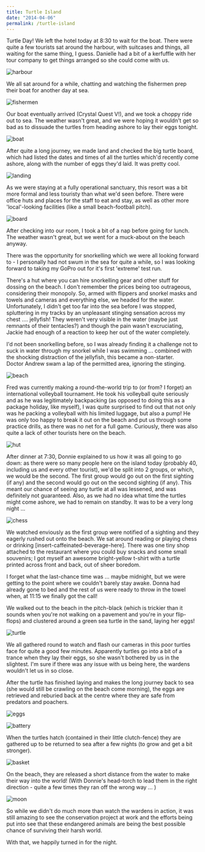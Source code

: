 ```yaml
---
title: Turtle Island
date: "2014-04-06"
permalink: /turtle-island
---
```

Turtle Day!
We left the hotel today at 8:30 to wait for the boat. There were quite a few tourists sat around the harbour, with suitcases and things, all waiting for the same thing, I guess. Danielle had a bit of a kerfuffle with her tour company to get things arranged so she could come with us.

![](/assets/optimised/harbour.jpg "harbour")

We all sat around for a while, chatting and watching the fishermen prep their boat for another day at sea.

![](/assets/optimised/fishermen.jpg "fishermen")

Our boat eventually arrived (Crystal Quest V!), and we took a choppy ride out to sea. The weather wasn't great, and we were hoping it wouldn't get so bad as to dissuade the turtles from heading ashore to lay their eggs tonight.

![](/assets/optimised/boat1.jpg "boat")

After quite a long journey, we made land and checked the big turtle board, which had listed the dates and times of all the turtles which'd recently come ashore, along with the number of eggs they'd laid. It was pretty cool.

![](/assets/optimised/landing.jpg "landing")

As we were staying at a fully operational sanctuary, this resort was a bit more formal and less touristy than what we'd seen before. There were office huts and places for the staff to eat and stay, as well as other more 'local'-looking facilities (like a small beach-football pitch).

![](/assets/optimised/board.jpg "board")

After checking into our room, I took a bit of a nap before going for lunch. The weather wasn't great, but we went for a muck-about on the beach anyway.

There was the opportunity for snorkelling which we were all looking forward to - I personally had not swum in the sea for quite a while, so I was looking forward to taking my GoPro out for it's first 'extreme' test run.

There's a hut where you can hire snorkelling gear and other stuff for dossing on the beach. I don't remember the prices being too outrageous, considering their monopoly. So, armed with flippers and snorkel masks and towels and cameras and everything else, we headed for the water. Unfortunately, I didn't get too far into the sea before I was stopped, spluttering in my tracks by an unpleasant stinging sensation across my chest .... jellyfish! They weren't very visible in the water (maybe just remnants of their tentacles?) and though the pain wasn't excruciating, Jackie had enough of a reaction to keep her out of the water completely.

I'd not been snorkelling before, so I was already finding it a challenge not to suck in water through my snorkel while I was swimming ... combined with the shocking distraction of the jellyfish, this became a non-starter. Doctor Andrew swam a lap of the permitted area, ignoring the stinging.

![](/assets/optimised/beach.jpg "beach")

Fred was currently making a round-the-world trip to (or from? I forget) an international volleyball tournament. He took his volleyball quite seriously and as he was legitimately backpacking (as opposed to doing this as a package holiday, like myself), I was quite surprised to find out that not only was he packing a volleyball with his limited luggage, but also a pump! He was only too happy to break it out on the beach and put us through some practice drills, as there was no net for a full game. Curiously, there was also quite a lack of other tourists here on the beach.

![](/assets/optimised/hut.jpg "hut")

After dinner at 7:30, Donnie explained to us how it was all going to go down: as there were so many people here on the island today (probably 40, including us and every other tourist), we'd be split into 2 groups, or which, we would be the second. The first group would go out on the first sighting (if any) and the second would go out on the second sighting (if any). This meant our chance of seeing any turtle at all was lessened, and was definitely not guaranteed. Also, as we had no idea what time the turtles might come ashore, we had to remain on standby. It was to be a very long night ...

![](/assets/optimised/chess.jpg "chess")

We watched enviously as the first group were notified of a sighting and they eagerly rushed out onto the beach. We sat around reading or playing chess or drinking [insert-caffeinated-beverage-here]. There was one tiny shop attached to the restaurant where you could buy snacks and some small souvenirs; I got myself an awesome bright-yellow t-shirt with a turtle printed across front and back, out of sheer boredom.

I forget what the last-chance time was ... maybe midnight, but we were getting to the point where we couldn't barely stay awake. Donna had already gone to bed and the rest of us were ready to throw in the towel when, at 11:15 we finally got the call!

We walked out to the beach in the pitch-black (which is trickier than it sounds when you're not walking on a pavement and you're in your flip-flops) and clustered around a green sea turtle in the sand, laying her eggs!

![](/assets/optimised/turtle.jpg "turtle")

We all gathered round to watch and flash our cameras in this poor turtles face for quite a good few minutes. Apparently turtles go into a bit of a trance when they lay their eggs, so she wasn't bothered by us in the slightest. I'm sure if there was any issue with us being here, the wardens wouldn't let us in so close.

After the turtle has finished laying and makes the long journey back to sea (she would still be crawling on the beach come morning), the eggs are retrieved and reburied back at the centre where they are safe from predators and poachers.

![](/assets/optimised/eggs.jpg "eggs")

![](/assets/optimised/battery.jpg "battery")

When the turtles hatch (contained in their little clutch-fence) they are gathered up to be returned to sea after a few nights (to grow and get a bit stronger).

![](/assets/optimised/basket.jpg "basket")

On the beach, they are released a short distance from the water to make their way into the world! (With Donnie's head-torch to lead them in the right direction - quite a few times they ran off the wrong way ... )

![](/assets/optimised/moon.jpg "moon")

So while we didn't do much more than watch the wardens in action, it was still amazing to see the conservation project at work and the efforts being put into see that these endangered animals are being the best possible chance of surviving their harsh world.

With that, we happily turned in for the night.


